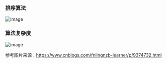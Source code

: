 ### 排序算法
![image](https://user-images.githubusercontent.com/54470509/111171981-621a6e80-85e0-11eb-882a-4376cdfb7b08.png)

### 算法复杂度
![image](https://user-images.githubusercontent.com/54470509/111172035-6fcff400-85e0-11eb-9cf2-2e4dd37726dc.png)

参考图片来源：https://www.cnblogs.com/fnlingnzb-learner/p/9374732.html
